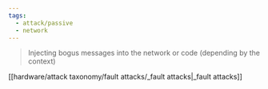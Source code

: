 ```yaml
---
tags:
  - attack/passive
  - network
---
```

> Injecting bogus messages into the network or code (depending by the context)


[[hardware/attack taxonomy/fault attacks/_fault attacks|_fault attacks]]


